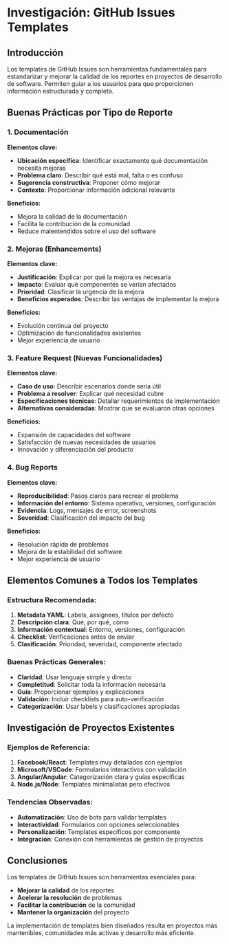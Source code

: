# Investigación: GitHub Issues Templates

## Introducción
Los templates de GitHub Issues son herramientas fundamentales para estandarizar y mejorar la calidad de los reportes en proyectos de desarrollo de software. Permiten guiar a los usuarios para que proporcionen información estructurada y completa.

## Buenas Prácticas por Tipo de Reporte

### 1. Documentación
**Elementos clave:**
- **Ubicación específica**: Identificar exactamente qué documentación necesita mejoras
- **Problema claro**: Describir qué está mal, falta o es confuso
- **Sugerencia constructiva**: Proponer cómo mejorar
- **Contexto**: Proporcionar información adicional relevante

**Beneficios:**
- Mejora la calidad de la documentación
- Facilita la contribución de la comunidad
- Reduce malentendidos sobre el uso del software

### 2. Mejoras (Enhancements)
**Elementos clave:**
- **Justificación**: Explicar por qué la mejora es necesaria
- **Impacto**: Evaluar qué componentes se verían afectados
- **Prioridad**: Clasificar la urgencia de la mejora
- **Beneficios esperados**: Describir las ventajas de implementar la mejora

**Beneficios:**
- Evolución continua del proyecto
- Optimización de funcionalidades existentes
- Mejor experiencia de usuario

### 3. Feature Request (Nuevas Funcionalidades)
**Elementos clave:**
- **Caso de uso**: Describir escenarios donde sería útil
- **Problema a resolver**: Explicar qué necesidad cubre
- **Especificaciones técnicas**: Detallar requerimientos de implementación
- **Alternativas consideradas**: Mostrar que se evaluaron otras opciones

**Beneficios:**
- Expansión de capacidades del software
- Satisfacción de nuevas necesidades de usuarios
- Innovación y diferenciación del producto

### 4. Bug Reports
**Elementos clave:**
- **Reproducibilidad**: Pasos claros para recrear el problema
- **Información del entorno**: Sistema operativo, versiones, configuración
- **Evidencia**: Logs, mensajes de error, screenshots
- **Severidad**: Clasificación del impacto del bug

**Beneficios:**
- Resolución rápida de problemas
- Mejora de la estabilidad del software
- Mejor experiencia de usuario

## Elementos Comunes a Todos los Templates

### Estructura Recomendada:
1. **Metadata YAML**: Labels, assignees, títulos por defecto
2. **Descripción clara**: Qué, por qué, cómo
3. **Información contextual**: Entorno, versiones, configuración
4. **Checklist**: Verificaciones antes de enviar
5. **Clasificación**: Prioridad, severidad, componente afectado

### Buenas Prácticas Generales:
- **Claridad**: Usar lenguaje simple y directo
- **Completitud**: Solicitar toda la información necesaria
- **Guía**: Proporcionar ejemplos y explicaciones
- **Validación**: Incluir checklists para auto-verificación
- **Categorización**: Usar labels y clasificaciones apropiadas

## Investigación de Proyectos Existentes

### Ejemplos de Referencia:
1. **Facebook/React**: Templates muy detallados con ejemplos
2. **Microsoft/VSCode**: Formularios interactivos con validación
3. **Angular/Angular**: Categorización clara y guías específicas
4. **Node.js/Node**: Templates minimalistas pero efectivos

### Tendencias Observadas:
- **Automatización**: Uso de bots para validar templates
- **Interactividad**: Formularios con opciones seleccionables
- **Personalización**: Templates específicos por componente
- **Integración**: Conexión con herramientas de gestión de proyectos

## Conclusiones

Los templates de GitHub Issues son herramientas esenciales para:
- **Mejorar la calidad** de los reportes
- **Acelerar la resolución** de problemas
- **Facilitar la contribución** de la comunidad
- **Mantener la organización** del proyecto

La implementación de templates bien diseñados resulta en proyectos más mantenibles, comunidades más activas y desarrollo más eficiente.
